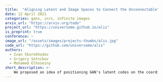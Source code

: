 ```yaml
---
title:  "Aligning Latent and Image Spaces to Connect the Unconnectable"
date: 12 April 2021
categories: gans, inrs, infinite images
arxiv_url: "https://arxiv.org/todo"
project_url: "https://universome.github.io/alis"
is_preprint: true
conference: ~
image_url: "/assets/images/projects-thumbs/alis.jpg"
code_url: "https://github.com/universome/alis"
authors:
  - Ivan Skorokhodov
  - Grigory Sotnikov
  - Mohamed Elhoseiny
short_description: >-
    We proposed an idea of positioning GAN's latent codes on the coordinates plane. This means that each latent code, when sampled, is getting associated with an \((x,y)\)-position of the 2D image plane and our generator computes a color of a pixel from the interpolation of the neighboring latent codes (instead of just a single global one). This allows us 1) to generate images of infinite size (by generating infinitely many latent codes and positioning them on the grid); and 2) connecting unrelated frames into a single, arbitrarily large panorama.
---
```

